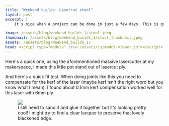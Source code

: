 ```yaml
---
title: "Weekend builds: Lasercut stool"
layout: post
excerpt: |
    It's nice when a project can be done in just a few days. This is gonna be a little plant pot stand.

image: /assets/blog/weekend_builds_1/stool.jpeg
thumbnail: /assets/blog/weekend_builds_1/stool_thumbnail.jpeg
assets: /assets/blog/weekend_builds_1/
head: <script type="module" src="/assets/js/model-viewer.js"></script>
---
```


Here's a quick one, using the aforementioned massive lasercutter at my makerspace, I made this little pot stand out of lasercut ply. 

<figure>
<model-viewer src="{{page.assets}}/pot.glb" ar ar-modes="webxr scene-viewer quick-look" camera-controls shadow-intensity="2" shadow-softness="1" camera-orbit="63.08deg 66.62deg 1.102m" field-of-view="30deg" interaction-prompt="none" auto-rotate alt="An interactive 3D model of the plant pot stand. It's made of laser cut plywood joined together by intricate finger joints cut with the laser cutter."> </model-viewer>
<figcaption>
</figcaption>
</figure>

And here's a quick fit test. When doing joints like this you need to compensate for the kerf of the laser (maybe kerf isn't the right word but you know what I mean). I found about 0.1mm kerf compensation worked well for this laser with 6mm ply.
<figure>
<img src="{{page.assets}}/stool.jpeg"/>
<figcaption>
I still need to sand it and glue it together but it's looking pretty cool! I might try to find a clear lacquer to preserve that lovely blackened edge. 
</figcaption>
</figure>

